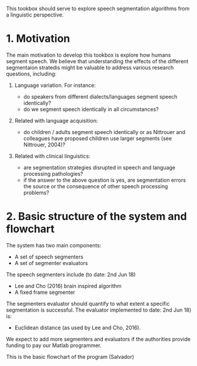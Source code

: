 This tookbox should serve to explore speech segmentation algorithms
from a linguistic perspective. 

# 1. Motivation 

The main motivation to develop this tookbox is explore how humans
segment speech. We believe that understanding the effects of the
different segmentaion stratedis might be valuable to  address various research questions,
including:

1. Language variation. For instance:
   * do speakers from different dialects/languages segment speech identically?
   * do we segment speech identically in all circumstances?
   
2. Related with language acquisition:
   * do children / adults segment speech identically or as Nittrouer and colleagues have proposed children use larger segments (see Nittrouer, 2004)? 

3. Related with clinical linguistics: 
   * are segmentation strategies disrupted in speech and language processing pathologies?
   * if the answer to the above question is yes, are segmentation errors the source or the consequence of other speech processing problems? 

# 2. Basic structure of the system and flowchart

The system has two main components:
 * A set of speech segmenters
 * A set of segmenter evaluators

The speech segmenters include (to date: 2nd Jun 18)
  * Lee and Cho (2016) brain inspired algorithm
  * A fixed frame segmenter 

The segmenters evaluator should quantify to what extent a specific segmentation is 
successful. The  evaluator implemented to date: 2nd Jun 18) is:
   * Euclidean distance (as used by Lee and Cho, 2016). 

We expect to add more segmenters and evaluators if the authorities 
provide funding to pay our Matlab programmer. 

This is the basic flowchart of the program (Salvador)
